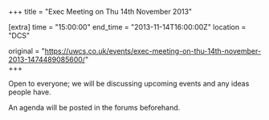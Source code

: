 +++
title = "Exec Meeting on Thu 14th November 2013"

[extra]
time = "15:00:00"
end_time = "2013-11-14T16:00:00Z"
location = "DCS"

original = "https://uwcs.co.uk/events/exec-meeting-on-thu-14th-november-2013-1474489085600/"    
+++

Open to everyone; we will be discussing upcoming events and any ideas people have.

An agenda will be posted in the forums beforehand.


